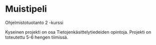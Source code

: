 # Muistipeli
Ohjelmistotuotanto 2 -kurssi


Kyseinen projekti on osa Tietojenkäsittelytiedeiden opintoja. Projekti on toteutettu 5-6 hengen tiimissä.
